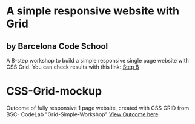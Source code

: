 # A simple responsive website with Grid
## by Barcelona Code School
A 8-step workshop to build a simple responsive single page website with CSS Grid.
You can check results with this link: [Step 8](https://gk3000.github.io/Grid-Simple-Workshop/08/index.html)

# CSS-Grid-mockup
Outcome of fully responsive 1 page website, created with CSS GRID from BSC- CodeLab "Grid-Simple-Workshop" 
[View Outcome here](https://dianavile.github.io/CSS-Grid-mockup/)
